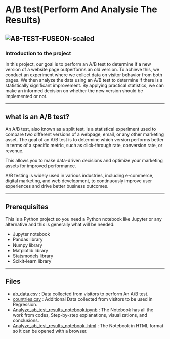# A/B test(Perform And Analysie The Results)

![AB-TEST-FUSEON-scaled](https://github.com/ahmedmonged/A-B-test-compare-between-two-versions-/assets/69379730/14a7e326-299b-4b83-acd3-62fde84b41de)
-------------------------------------------------------------------------------------


### Introduction to the project
In this project, our goal is to perform an A/B test to determine if a new version of a website page outperforms an old version. To achieve this, we conduct an experiment where we collect data on visitor behavior from both pages. We then analyze the data using an A/B test to determine if there is a statistically significant improvement. By applying practical statistics, we can make an informed decision on whether the new version should be implemented or not.

-------------------------------------------------------------------------------------

## what is an A/B test?
An A/B test, also known as a split test, is a statistical experiment used to compare two different versions of a webpage, email, or any other marketing asset. The goal of an A/B test is to determine which version performs better in terms of a specific metric, such as click-through rate, conversion rate, or revenue.

This allows you to make data-driven decisions and optimize your marketing assets for improved performance.

A/B testing is widely used in various industries, including e-commerce, digital marketing, and web development, to continuously improve user experiences and drive better business outcomes.

-------------------------------------------------------------------------------------

## Prerequisites
This is a Python project so you need a Python notebook like Jupyter or  any alternative and this is generally what will be needed:
- Jupyter notebook
- Pandas library
- Numpy library
- Matplotlib library
- Statsmodels library
- Scikit-learn library

-------------------------------------------------------------------------------------

## Files 
- [ab_data.csv](https://github.com/ahmedmonged/A-B-test-compare-between-two-versions-/blob/main/ab_data.csv) : Data collected from visitors to perform An A/B test.
- [countries.csv](https://github.com/ahmedmonged/A-B-test-compare-between-two-versions-/blob/main/countries.csv) : Additional Data collected from visitors to be used in Regression. 
- [Analyze_ab_test_results_notebook.ipynb](https://github.com/ahmedmonged/A-B-test-compare-between-two-versions-/blob/main/Analyze_ab_test_results_notebook.ipynb) : The Notebook has all the work from codes, Step-by-step explanations, visualizations, and conclusions.
- [Analyze_ab_test_results_notebook .html](https://github.com/ahmedmonged/A-B-test-compare-between-two-versions-/blob/main/Analyze_ab_test_results_notebook%20.html) : The Notebook in HTML format so it can be opened with a browser.


